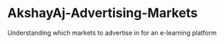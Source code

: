 # AkshayAj-Advertising-Markets
Understanding which markets to advertise in for an e-learning platform
